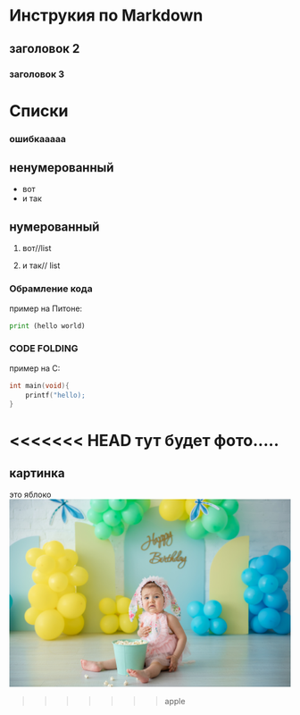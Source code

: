 # Инструкия по Markdown 

## заголовок 2

### заголовок 3


# Списки

### ошибкааааа
## ненумерованный
* вот
* и так
## нумерованный

1. вот//list

2. и так// list

### Обрамление кода

пример на Питоне:

```python
print (hello world)
```

### CODE FOLDING

пример на С:
```C
int main(void){
    printf("hello);
}
```
<<<<<<< HEAD
тут будет фото.....
=======
## картинка
это яблоко
![apple](apple.jpg)
>>>>>>> apple
